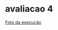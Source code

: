 # avaliacao 4

<a href = "https://github.com/charlisonsantos/pdmII-251/blob/main/avaliacoes/avaliacao-04/foto.png">Foto da execução</a><br>
